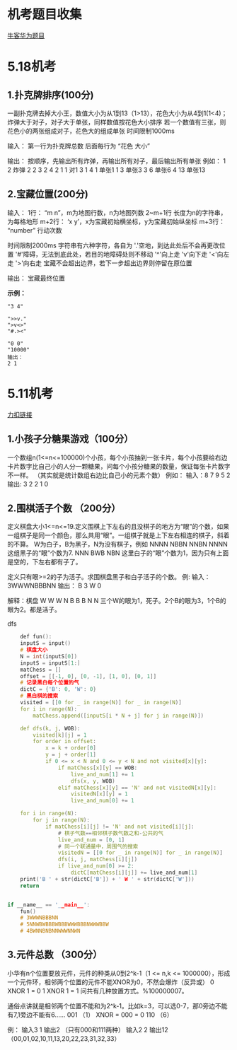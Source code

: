 
# 机考题目收集  

[牛客华为题目](https://www.nowcoder.com/exam/oj/ta?tpId=37)  



# 5.18机考  

## 1.扑克牌排序(100分) 

一副扑克牌去掉大小王，数值大小为从1到13（1>13），花色大小为从4到1(1<4)；
炸弹大于对子，对子大于单张，同样数值按花色大小排序
若一个数值有三张，则花色小的两张组成对子，花色大的组成单张
时间限制1000ms

输入：
第一行为扑克牌总数
后面每行为 “花色 大小”

输出：
按顺序，先输出所有炸弹，再输出所有对子，最后输出所有单张
例如：
1 2 炸弹
2 2
3 2
4 2
1 1 对1
3 1
4 1 单张1
1 3 单张3
3 6 单张6
4 13 单张13


## 2.宝藏位置(200分)   

输入：
1行： “m n”，m为地图行数，n为地图列数
2~m+1行 长度为n的字符串，为每格地形
m+2行： ‘x y’，x为宝藏初始横坐标，y为宝藏初始纵坐标
m+3行： “number” 行动次数

时间限制2000ms
字符串有六种字符，各自为
'.'空地，到达此处后不会再更改位置
'#'障碍，无法到底此处，若目的地障碍处则不移动
'^'向上走
'v'向下走
'<'向左走
'>'向右走
宝藏不会超出边界，若下一步超出边界则停留在原位置

输出：
宝藏最终位置

**示例：**

    "3 4"

    ">>v."
    ">v<>"
    "#.><"

    "0 0"
    "10000"
    输出：
    2 1  





# 5.11机考 

[力扣链接](https://leetcode.cn/circle/discuss/k99FWy/)
## 1.小孩子分糖果游戏（100分） 

一个数组n(1<=n<=100000)个小孩，每个小孩抽到一张卡片，每个小孩要给右边卡片数字比自己小的人分一颗糖果，问每个小孩分糖果的数量，保证每张卡片数字不一样。
（其实就是统计数组右边比自己小的元素个数）
例如：
输入：8 7 9 5 2
输出: 3 2 2 1 0


## 2.围棋活子个数 （200分）
定义棋盘大小1<=n<=19.定义围棋上下左右的且没棋子的地方为“眼”的个数，如果一组棋子是同一个颜色，那么共用“眼”。一组棋子就是上下左右相连的棋子，斜着的不算。
W为白子，B为黑子，N为没有棋子，例如
NNNN
NBBN
NNBN
NNNN
这组黑子的“眼”个数为7.
NNN
BWB
NBN
这里白子的“眼”个数为1，因为只有上面是空的，下左右都有子了。

定义只有眼>=2的子为活子。求围棋盘黑子和白子活子的个数。
例:
输入： 3WWWNBBBNN
输出： B 3 W 0

解释：棋盘
W W W
N B B
B N N
三个W的眼为1，死子。2个B的眼为3，1个B的眼为2。都是活子。

dfs

```cpp
    def fun():
    inputS = input()
    # 棋盘大小
    N = int(inputS[0])
    inputS = inputS[1:]
    matChess = []
    offset = [[-1, 0], [0, -1], [1, 0], [0, 1]]
    # 记录黑白每个位置的气
    dictC = {'B': 0, 'W': 0}
    # 黑白棋的搜索
    visited = [[0 for _ in range(N)] for _ in range(N)]
    for i in range(N):
        matChess.append([inputS[i * N + j] for j in range(N)])

    def dfs(k, j, WOB):
        visited[k][j] = 1
        for order in offset:
            x = k + order[0]
            y = j + order[1]
            if 0 <= x < N and 0 <= y < N and not visited[x][y]:
                if matChess[x][y] == WOB:
                    live_and_num[1] += 1
                    dfs(x, y, WOB)
                elif matChess[x][y] == 'N' and not visitedN[x][y]:
                    visitedN[x][y] = 1
                    live_and_num[0] += 1

    for i in range(N):
        for j in range(N):
            if matChess[i][j] != 'N' and not visited[i][j]:
                # 棋子气数==相邻棋子数气数之和-公共的气
                live_and_num = [0, 1]
                # 同一个联通量中，周围气的搜索
                visitedN = [[0 for _ in range(N)] for _ in range(N)]
                dfs(i, j, matChess[i][j])
                if live_and_num[0] >= 2:
                    dictC[matChess[i][j]] += live_and_num[1]
    print('B ' + str(dictC['B']) + ' W ' + str(dictC['W']))
    return


if __name__ == '__main__':
    fun()
    # 3WWWNBBBNN
    # 5NNWBWBBBWBBBWWWBBBNWWWBBW
    # 4BWNNBNBNNWWWNNWN
```

## 3.元件总数 （300分）  

小华有n个位置要放元件，元件的种类从0到2^k-1（1 <= n,k <= 1000000），形成一个元件环，相邻两个位置的元件不能XNOR为0，不然会爆炸（反异或）
0 XNOR 1 = 0
1 XNOR 1 = 1
问共有几种放置方式。%100000007。

通俗点讲就是相邻两个位置不能和为2^k-1。比如k=3，可以选0-7，那0旁边不能有7,1旁边不能有6……
001 （1） XNOR = 000 = 0
110 （6）

例：
输入3 1 输出2 （只有000和111两种）
输入2 2 输出12 （00,01,02,10,11,13,20,22,23,31,32,33）



